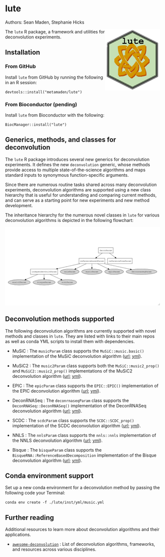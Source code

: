 # lute

Authors: Sean Maden, Stephanie Hicks

[<img style="float: right;" src = "inst/png/lute_hexsticker_basic1.png" height="200"/>](https://github.com/metamaden/lute)

The `lute` R package, a framework and utilities for deconvolution experiments.

## Installation

### From GitHub

Install `lute` from GitHub by running the following in an R session:

```
devtools::install("metamaden/lute")
```

### From Bioconductor (pending)

Install `lute` from Bioconductor with the following:

```
BiocManager::install("lute")
```

## Generics, methods, and classes for deconvolution

The `lute` R package introduces several new generics for deconvolution experiments. It defines the new 
`deconvolution` generic, whose methods provide access to multiple state-of-the-science algorithms and maps 
standard inputs to synonymous function-specific arguments. 

Since there are numerous routine tasks shared across many deconvolution experiments, deconvolution algorithms are supported using a new class hierarchy that is useful
for understanding and comparing current methods, and can serve as a starting point for new experiments and
new method development.

The inheritance hierarchy for the numerous novel classes in `lute` for various deconvolution algorithms is depicted in the following flowchart:

[<img style="float: center;" src = "inst/jpg/deconvolution_classes_flowchart.jpeg"/>](https://github.com/metamaden/lute)

## Deconvolution methods supported

The following deconvolution algorithms are currently supported with novel methods and classes in `lute`. They are listed with links to their main repos as well as conda YML scripts to install them with dependencies.

* MuSiC : The `musicParam` class supports the `MuSiC::music.basic()` implementation of the MuSiC deconvolution algorithm ([url](https://github.com/xuranw/MuSiC); [yml](https://github.com/metamaden/lute/blob/main/inst/yml/music.yml)).

* MuSiC2 : The `music2Param` class supports both the `MuSiC::music2_prop()` and `MuSiC2::music2_prop()` implementations of the MuSiC2 deconvolution algorithm ([url](https://github.com/Jiaxin-Fan/MuSiC2); [yml](https://github.com/metamaden/lute/blob/main/inst/yml/music2.yml)).

* EPIC : The `epicParam` class supports the `EPIC::EPIC()` implementation of the EPIC deconvolution algorithm ([url](https://github.com/GfellerLab/EPIC); [yml](https://github.com/metamaden/lute/blob/main/inst/yml/epic.yml)).

* DeconRNASeq : The `deconrnaseqParam` class supports the `DeconRNASeq::DeconRNASeq()` implementation of the DeconRNASeq deconvolution algorithm ([url](https://bioconductor.org/packages/release/bioc/html/DeconRNASeq.html); [yml](https://github.com/metamaden/lute/blob/main/inst/yml/deconrnaseq.yml)).

* SCDC : The `scdcParam` class supports the `SCDC::SCDC_prop()` implementation of the SCDC deconvolution algorithm ([url](https://github.com/meichendong/SCDC); [yml](https://github.com/metamaden/lute/blob/main/inst/yml/scdc.yml)).

* NNLS : The `nnlsParam` class supports the `nnls::nnls` implementation of the NNLS deconvolution algorithm ([url](https://cran.r-project.org/web/packages/nnls/index.html); [yml](https://github.com/metamaden/lute/blob/main/inst/yml/nnls.yml)).

* Bisque : The `bisqueParam` class supports the `BisqueRNA::ReferenceBasedDecomposition` implementation of the Bisque deconvolution algorithm ([url](https://github.com/cozygene/bisque); [yml](https://github.com/metamaden/lute/blob/main/inst/yml/bisque.yml)).

## Conda environment support

Set up a new conda environment for a deconvolution method by passing the following code your Terminal:

```
conda env create -f ./lute/inst/yml/music.yml
```

## Further reading

Additional resources to learn more about deconvolution algorithms and their applications.

* [`awesome-deconvolution`](https://github.com/metamaden/awesome-deconvolution) : List of deconvolution algorithms, frameworks, and resources across various disciplines.
